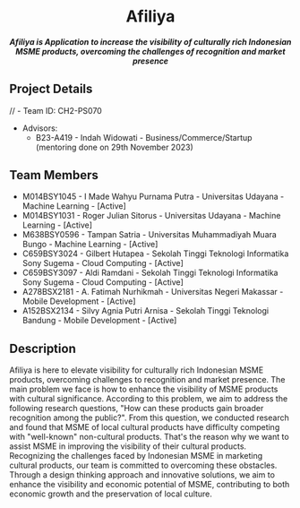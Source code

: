 <H1 align ="center" >Afiliya</h1>
<h5  align ="center"> 
Afiliya is Application to increase the visibility of culturally rich Indonesian MSME products, overcoming the challenges of recognition and market presence</h5>

## Project Details

// - Team ID: CH2-PS070
- Advisors:
  - B23-A419 - Indah Widowati - Business/Commerce/Startup (mentoring done on 29th November 2023)

## Team Members

- M014BSY1045 - I Made Wahyu Purnama Putra - Universitas Udayana - Machine Learning - [Active]
- M014BSY1031 - Roger Julian Sitorus - Universitas Udayana - Machine Learning - [Active]
- M638BSY0596 - Tampan Satria - Universitas Muhammadiyah Muara Bungo - Machine Learning - [Active]
- C659BSY3024 - Gilbert Hutapea - Sekolah Tinggi Teknologi Informatika Sony Sugema - Cloud Computing - [Active]
- C659BSY3097 - Aldi Ramdani - Sekolah Tinggi Teknologi Informatika Sony Sugema - Cloud Computing - [Active]
- A278BSX2181 - A. Fatimah Nurhikmah  - Universitas Negeri Makassar - Mobile Development - [Active]
- A152BSX2134 - Silvy Agnia Putri Arnisa - Sekolah Tinggi Teknologi Bandung - Mobile Development - [Active]

## Description

Afiliya is here to elevate visibility for culturally rich Indonesian MSME products, overcoming challenges to recognition and market presence. The main problem we face is how to enhance the visibility of MSME products with cultural significance. According to this problem, we aim to address the following research questions, "How can these products gain broader recognition among the public?". From this question, we conducted research and found that MSME of local cultural products have difficulty competing with "well-known" non-cultural products. That's the reason why we want to assist MSME in improving the visibility of their cultural products. Recognizing the challenges faced by Indonesian MSME in marketing cultural products, our team is committed to overcoming these obstacles. Through a design thinking approach and innovative solutions, we aim to enhance the visibility and economic potential of MSME, contributing to both economic growth and the preservation of local culture.
